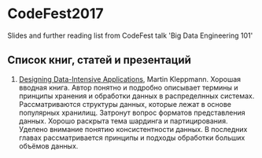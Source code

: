 # CodeFest2017
Slides and further reading list from CodeFest talk 'Big Data Engineering 101'

## Список книг, статей и презентаций
1. [Designing Data-Intensive Applications](http://dataintensive.net/), Martin Kleppmann. Хорошая вводная книга.
   Автор понятно и подробно описывает термины и принципы хранения и обработки данных в распределнных системах. 
   Рассматриваются структуры данных, которые лежат в основе популярных хранилищ. Затронут вопрос форматов 
   представления данных. Хорошо раскрыта тема шардинга и партицирования. Уделено внимание понятию консистентности данных. 
   В последних главах рассматривается принципы и подходы обработки больших объёмов данных.
